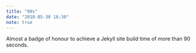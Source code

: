 ```yaml
---
title: "90s"
date: "2018-05-30 16:30"
note: true
---
```



Almost a badge of honour to achieve a Jekyll site build time of more than 90 seconds.
